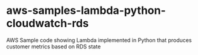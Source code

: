 # aws-samples-lambda-python-cloudwatch-rds

AWS Sample code showing Lambda implemented in Python that produces customer metrics based on RDS state
